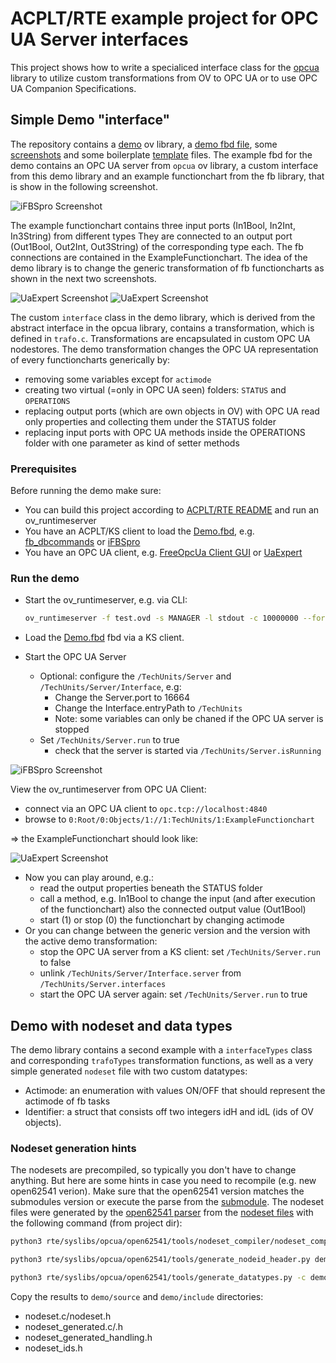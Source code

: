 
# ACPLT/RTE example project for OPC UA Server interfaces

This project shows how to write a specialiced interface class for the [opcua](https://github.com/acplt/rte/tree/master/syslibs/opcua) library to utilize custom transformations from OV to OPC UA or to use OPC UA Companion Specifications.

## Simple Demo "interface"

The repository contains a [demo](demo) ov library, a [demo fbd file](doc/Demo.fbd), some [screenshots](doc) and some boilerplate [template](template) files.
The example fbd for the demo contains an OPC UA server from `opcua` ov library, a custom interface from this demo library and an example functionchart from the fb library, that is show in the following screenshot.

![iFBSpro Screenshot](doc/ifbspro-screenshot-functionchart.png "iFBSpro screenshot showing the example functionchart")

The example functionchart contains three input ports (In1Bool, In2Int, In3String) from different types
They are connected to an output port (Out1Bool, Out2Int, Out3String) of the corresponding type each.
The fb connections are contained in the ExampleFunctionchart.
The idea of the demo library is to change the generic transformation of fb functioncharts as shown in the next two screenshots.

![UaExpert Screenshot](doc/uaexpert-screenshot-adresspace-functionchart-without-trafo.png "UaExpert screenshot showing the adress space of the generic transformation of a functionchart")
![UaExpert Screenshot](doc/uaexpert-screenshot-adresspace-functionchart.png "UaExpert screenshot showing the adress space of the demo transformation of a functionchart")

The custom `interface` class in the demo library, which is derived from the abstract interface in the opcua library, contains a transformation, which is defined in `trafo.c`.
Transformations are encapsulated in custom OPC UA nodestores.
The demo transformation changes the OPC UA representation of every functioncharts generically by:

* removing some variables except for `actimode`
* creating two virtual (=only in OPC UA seen) folders: `STATUS` and `OPERATIONS`
* replacing output ports (which are own objects in OV) with OPC UA read only properties and collecting them under the STATUS folder
* replacing input ports with OPC UA methods inside the OPERATIONS folder with one parameter as kind of setter methods

### Prerequisites

Before running the demo make sure:

* You can build this project according to [ACPLT/RTE README](https://github.com/acplt/rte) and run an ov_runtimeserver
* You have an ACPLT/KS client to load the [Demo.fbd](doc/Demo.fbd), e.g. [fb_dbcommands](https://github.com/acplt/dbcommands) or [iFBSpro](https://github.com/ltsoft-gmbh/ifbspro)
* You have an OPC UA client, e.g. [FreeOpcUa Client GUI](https://github.com/FreeOpcUa/opcua-client-gui) or [UaExpert](https://www.unified-automation.com/de/produkte/entwicklerwerkzeuge/uaexpert.html)

### Run the demo

* Start the ov_runtimeserver, e.g. via CLI:

    ```sh
    ov_runtimeserver -f test.ovd -s MANAGER -l stdout -c 10000000 --force-create -w ksbase -w kshttp -w TCPbind -w fb -w ksxdr -w opcua -w demo
    ```

* Load the [Demo.fbd](doc/Demo.fbd) fbd via a KS client.
* Start the OPC UA Server
  * Optional: configure the `/TechUnits/Server` and `/TechUnits/Server/Interface`, e.g:
    * Change the Server.port to 16664
    * Change the Interface.entryPath to `/TechUnits`
    * Note: some variables can only be chaned if the OPC UA server is stopped
  * Set `/TechUnits/Server.run` to true
    * check that the server is started via `/TechUnits/Server.isRunning`

![iFBSpro Screenshot](doc/ifbspro-screenshot-server.png "iFBSpro screenshot showing the opcua server")

View the ov_runtimeserver from OPC UA Client:

* connect via an OPC UA client to `opc.tcp://localhost:4840`
* browse to `0:Root/0:Objects/1://1:TechUnits/1:ExampleFunctionchart`

=> the ExampleFunctionchart should look like:

![UaExpert Screenshot](doc/uaexpert-screenshot-functionchart.png "UaExpert screenshot showing the transformed functionchart")

* Now you can play around, e.g.:
  * read the output properties beneath the STATUS folder
  * call a method, e.g. In1Bool to change the input (and after execution of the functionchart) also the connected output value (Out1Bool)
  * start (1) or stop (0) the functionchart by changing actimode
* Or you can change between the generic version and the version with the active demo transformation:
  * stop the OPC UA server from a KS client: set `/TechUnits/Server.run` to false
  * unlink `/TechUnits/Server/Interface.server` from `/TechUnits/Server.interfaces`
  * start the OPC UA server again: set `/TechUnits/Server.run` to true

## Demo with nodeset and data types

The demo library contains a second example with a `interfaceTypes` class and corresponding `trafoTypes` transformation functions, as well as a very simple generated `nodeset` file with two custom datatypes:

* Actimode: an enumeration with values ON/OFF that should represent the actimode of fb tasks
* Identifier: a struct that consists off two integers idH and idL (ids of OV objects).

### Nodeset generation hints

The nodesets are precompiled, so typically you don't have to change anything.
But here are some hints in case you need to recompile (e.g. new open62541 verion).
Make sure that the open62541 version matches the submodules version or execute the parse from the [submodule](rte/syslibs/opcua/open62541).
The nodeset files were generated by the [open62541 parser](https://open62541.org/doc/1.2/nodeset_compiler.html) from the [nodeset files](demo/nodeset) with the following command (from project dir):

```bash
python3 rte/syslibs/opcua/open62541/tools/nodeset_compiler/nodeset_compiler.py --types-array=UA_TYPES --existing rte/syslibs/opcua/open62541/tools/schema/Opc.Ua.NodeSet2.Reduced.xml --xml demo/nodeset/nodeset.xml nodeset

python3 rte/syslibs/opcua/open62541/tools/generate_nodeid_header.py demo/nodeset/nodeset.csv nodeset_ids NS2

python3 rte/syslibs/opcua/open62541/tools/generate_datatypes.py -c demo/nodeset/nodeset.csv -t demo/nodeset/nodeset.bsd --namespaceMap=2:http://github.com/acplt/rte_opcua_example/Nodeset/ nodeset
```

Copy the results to `demo/source` and `demo/include` directories:

* nodeset.c/nodeset.h
* nodeset_generated.c/.h
* nodeset_generated_handling.h
* nodeset_ids.h
